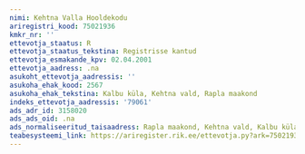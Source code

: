 ```yaml
---
nimi: Kehtna Valla Hooldekodu
ariregistri_kood: 75021936
kmkr_nr: ''
ettevotja_staatus: R
ettevotja_staatus_tekstina: Registrisse kantud
ettevotja_esmakande_kpv: 02.04.2001
ettevotja_aadress: .na
asukoht_ettevotja_aadressis: ''
asukoha_ehak_kood: 2567
asukoha_ehak_tekstina: Kalbu küla, Kehtna vald, Rapla maakond
indeks_ettevotja_aadressis: '79061'
ads_adr_id: 3158020
ads_ads_oid: .na
ads_normaliseeritud_taisaadress: Rapla maakond, Kehtna vald, Kalbu küla
teabesysteemi_link: https://ariregister.rik.ee/ettevotja.py?ark=75021936&ref=rekvisiidid
---
```

